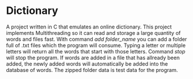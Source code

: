# Dictionary
A project written in C that emulates an online dictionary. This project implements Multithreading so it can read and storage a large quantity of words and files fast. With command _add_ *folder_name* you can add a folder full of .txt files which the program will consume. Typing a letter or multiple letters will return all the words that start with those letters. Command _stop_ will stop the program. If words are added in a file that has allready been added, the newly added words will automatically be added into the database of words. The zipped folder data is test data for the program.
